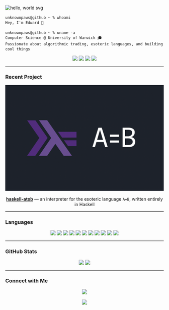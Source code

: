 <p align="left">
  <img src="https://readme-typing-svg.demolab.com?font=Fira+Code&size=24&pause=100&color=BB9AF7&width=435&lines=hello%2C+world" alt="hello, world svg" />
</p>


<div align="left">

```
unknownpaws@github ~ % whoami
Hey, I'm Edward 👋

unknownpaws@github ~ % uname -a
Computer Science @ University of Warwick 🎓
Passionate about algorithmic trading, esoteric languages, and building cool things
```

</div>

<p align="center">
  <img src="https://img.shields.io/badge/macOS-000000?style=for-the-badge&logo=apple&logoColor=white" />
  <img src="https://img.shields.io/badge/iTerm2-15171f?style=for-the-badge&logo=iterm2&logoColor=white" />
  <img src="https://img.shields.io/badge/Neovim-57A143?style=for-the-badge&logo=neovim&logoColor=white" />
  <img src="https://img.shields.io/badge/Tmux-1BB91F?style=for-the-badge&logo=tmux&logoColor=white" />
  
</p>

---

### Recent Project

<p align="center">
  <a href="https://github.com/UnknownPaws/haskell-atob">
    <img src="https://github.com/UnknownPaws/haskell-atob/raw/main/banner.png" alt="haskell-atob banner" />
  </a>
</p>

<p align="center">
  <strong><a href="https://github.com/UnknownPaws/haskell-atob">haskell-atob</a></strong> — an interpreter for the esoteric language <code>A=B</code>, written entirely in Haskell
</p>

---

### Languages

<p align="center">
  <img src="https://cdn.jsdelivr.net/gh/devicons/devicon/icons/java/java-original.svg" width="40" />
  <img src="https://cdn.jsdelivr.net/gh/devicons/devicon/icons/python/python-original.svg" width="40" />
  <img src="https://cdn.jsdelivr.net/gh/devicons/devicon/icons/c/c-original.svg" width="40" />
  <img src="https://cdn.jsdelivr.net/gh/devicons/devicon/icons/cplusplus/cplusplus-original.svg" width="40" />
  <img src="https://cdn.jsdelivr.net/gh/devicons/devicon@latest/icons/csharp/csharp-original.svg" width="40" />        
  <img src="https://cdn.jsdelivr.net/gh/devicons/devicon/icons/javascript/javascript-original.svg" width="40" />
  <img src="https://cdn.jsdelivr.net/gh/devicons/devicon/icons/lua/lua-original.svg" width="40" />
  <img src="https://cdn.jsdelivr.net/gh/devicons/devicon/icons/haskell/haskell-original.svg" width="40" />
  <img src="https://cdn.jsdelivr.net/gh/devicons/devicon@latest/icons/mysql/mysql-original.svg" width="40" />
  <img src="https://cdn.jsdelivr.net/gh/devicons/devicon@latest/icons/sqlite/sqlite-original.svg" width="40" />
  <img src="https://cdn.jsdelivr.net/gh/devicons/devicon@latest/icons/ohmyzsh/ohmyzsh-original.svg" width="40" />        
</p>

---

### GitHub Stats

<p align="center">
  <img src="https://github-readme-stats.vercel.app/api/top-langs/?username=UnknownPaws&layout=compact&langs_count=4&exclude_repo=Edge-Detection,Console-Pokemon,P-NG,warwickplus,FRC1884-2023&theme=tokyonight" width="47%" />
  <img src="https://github-readme-streak-stats.herokuapp.com/?user=UnknownPaws&theme=tokyonight" width="47%" />
</p>

---

### Connect with Me

<p align="center">
  <a href="https://www.linkedin.com/in/edward-odwyer/" target="_blank">
    <img src="https://img.shields.io/badge/LinkedIn-Edward%20O'Dwyer-blue?style=for-the-badge&logo=linkedin" />
  </a>
</p>

<p align="center">
  <img src="https://capsule-render.vercel.app/api?type=waving&color=gradient&height=100&section=footer"/>
</p>

